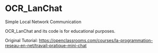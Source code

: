 # OCR_LanChat
Simple Local Network Communication

OCR_LanChat and its code is for educational purposes.

Original Tutorial: https://openclassrooms.com/courses/la-programmation-reseau-en-net/travail-pratique-mini-chat 

